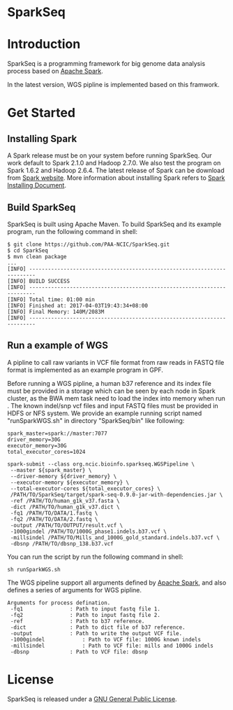 SparkSeq
====

# Introduction

SparkSeq is a programming framework for big genome data analysis process based on [Apache Spark](http://spark.incubator.apache.org/).

In the latest version, WGS pipline is implemented based on this framwork.

# Get Started

## Installing Spark
A Spark release must be on your system before running SparkSeq.
Our work default to Spark 2.1.0 and Hadoop 2.7.0. We also test the program on Spark 1.6.2 and Hadoop 2.6.4.
The latest release of Spark can be download from [Spark website](http://spark.apache.org/downloads.html). More information about installing Spark refers to [Spark Installing Document](https://github.com/apache/spark).

## Build SparkSeq
SparkSeq is built using Apache Maven. To build SparkSeq and its example program, run the following command in shell:
```
$ git clone https://github.com/PAA-NCIC/SparkSeq.git
$ cd SparkSeq
$ mvn clean package
...
[INFO] ------------------------------------------------------------------------
[INFO] BUILD SUCCESS
[INFO] ------------------------------------------------------------------------
[INFO] Total time: 01:00 min
[INFO] Finished at: 2017-04-03T19:43:34+08:00
[INFO] Final Memory: 140M/2083M
[INFO] ------------------------------------------------------------------------
```

## Run a example of WGS
A pipline to call raw variants in VCF file format from raw reads in FASTQ file format is implemented as an example program in GPF.

Before running a WGS pipline, a human b37 reference and its index file must be provided in a storage which can be seen by each node in Spark cluster, as the BWA mem task need to load the index into memory when run .
The known indel/snp vcf files and input FASTQ files must be provided in HDFS or NFS system. 
We provide an example running script named "runSparkWGS.sh" in directory "SparkSeq/bin" like following:
```
spark_master=spark://master:7077
driver_memory=30G
executor_memory=30G
total_executor_cores=1024

spark-submit --class org.ncic.bioinfo.sparkseq.WGSPipeline \
 --master ${spark_master} \
 --driver-memory ${driver_memory} \
 --executor-memory ${executor_memory} \
 --total-executor-cores ${total_executor_cores} \
 /PATH/TO/SparkSeq/target/spark-seq-0.9.0-jar-with-dependencies.jar \
 -ref /PATH/TO/human_g1k_v37.fasta \
 -dict /PATH/TO/human_g1k_v37.dict \
 -fq1 /PATH/TO/DATA/1.fastq \
 -fq2 /PATH/TO/DATA/2.fastq \
 -output /PATH/TO/OUTPUT/result.vcf \
 -1000gindel /PATH/TO/1000G_phase1.indels.b37.vcf \
 -millsindel /PATH/TO/Mills_and_1000G_gold_standard.indels.b37.vcf \
 -dbsnp /PATH/TO/dbsnp_138.b37.vcf
```

You can run the script by run the following command in shell:
```
sh runSparkWGS.sh
```

The WGS pipeline support all arguments defined by [Apache Spark](http://spark.incubator.apache.org/), and also defines a series of arguments for WGS pipline.
````
Arguments for process defination.
 -fq1				: Path to input fastq file 1.
 -fq2				: Path to input fastq file 2.
 -ref				: Path to b37 reference.
 -dict				: Path to dict file of b37 reference.
 -output			: Path to write the output VCF file.
 -1000gindel			: Path to VCF file: 1000G known indels
 -millsindel			: Path to VCF file: mills and 1000G indels
 -dbsnp				: Path to VCF file: dbsnp
````

# License
SparkSeq is released under a [GNU General Public License](https://github.com/PAA-NCIC/SparkSeq/master/LICENSE).
